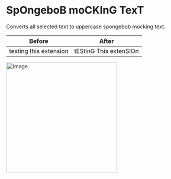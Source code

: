 # SpOngeboB moCKInG TexT

Converts all selected text to uppercase spongebob mocking text.

Before|After
-|-
testing this extension|tEStinG This extenSIOn

<img src="https://mobilesyrup.com/wp-content/uploads/2019/01/mocking-spongebob.jpg" alt="image" width="300"/>
